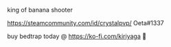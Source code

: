 king of banana shooter

https://steamcommunity.com/id/crystalpvp/
Oeta#1337

buy bedtrap today @ https://ko-fi.com/kiriyaga 🤑
